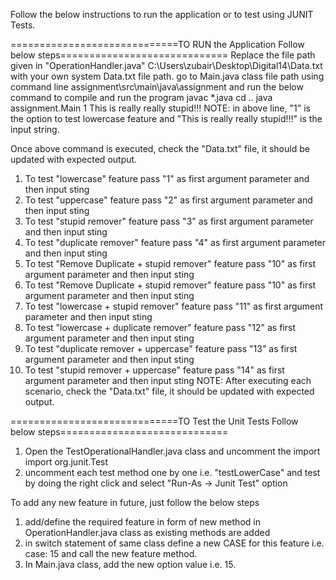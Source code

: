 Follow the below instructions to run the application or to test using JUNIT Tests.

=============================TO RUN the Application Follow below steps=============================
Replace the file path given in "OperationHandler.java" C:\\Users\\zubair\\Desktop\\Digital14\\Data.txt with your own system Data.txt file path.
go to Main.java class file path using command line assignment\src\main\java\assignment and run the below command to compile and run the program
javac *.java
cd ..
java assignment.Main 1 This is really really stupid!!!
NOTE: in above line, "1" is the option to test lowercase feature and "This is really really stupid!!!" is the input string.

Once above command is executed, check the "Data.txt" file, it should be updated with expected output.

1) To test "lowercase" feature pass "1" as first argument parameter and then input sting
2) To test "uppercase" feature pass "2" as first argument parameter and then input sting
3) To test "stupid remover" feature pass "3" as first argument parameter and then input sting
4) To test "duplicate remover" feature pass "4" as first argument parameter and then input sting
5) To test "Remove Duplicate + stupid remover" feature pass "10" as first argument parameter and then input sting
6) To test "Remove Duplicate + stupid remover" feature pass "10" as first argument parameter and then input sting
7) To test "lowercase + stupid remover" feature pass "11" as first argument parameter and then input sting
8) To test "lowercase + duplicate remover" feature pass "12" as first argument parameter and then input sting
9)  To test "duplicate remover + uppercase" feature pass "13" as first argument parameter and then input sting
10) To test "stupid remover + uppercase" feature pass "14" as first argument parameter and then input sting
NOTE: After executing each scenario, check the "Data.txt" file, it should be updated with expected output.

=============================TO Test the Unit Tests Follow below steps=============================
1) Open the TestOperationalHandler.java class and uncomment the import import org.junit.Test
2) uncomment each test method one by one i.e. "testLowerCase" and test by doing the right click and select "Run-As -> Junit Test" option


To add any new feature in future, just follow the below steps
1) add/define the required feature in form of new method in OperationHandler.java class as existing methods are added
2) in switch statement of same class define a new CASE for this feature i.e. case: 15 and call the new feature method.
3) In Main.java class, add the new option value i.e. 15.
